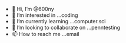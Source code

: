 - 👋 Hi, I’m @600ny
- 👀 I’m interested in ...coding
- 🌱 I’m currently learning ...computer.sci
- 💞️ I’m looking to collaborate on ...penntesting
- 📫 How to reach me ...email

<!---rapper..dancer...singer
600ny/600ny is a ✨ special ✨ repository because its `README.md` (this file) appears on your GitHub profile.
You can click the Preview link to take a look at your changes.
--->
